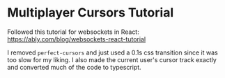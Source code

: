 # Multiplayer Cursors Tutorial

Followed this tutorial for websockets in React: https://ably.com/blog/websockets-react-tutorial

I removed `perfect-cursors` and just used a 0.1s css transition since it was too slow for my liking. I also made the current user's cursor track exactly and converted much of the code to typescript.